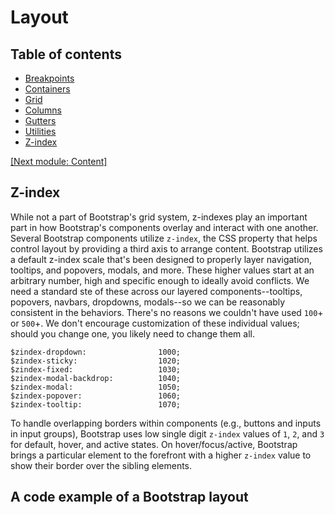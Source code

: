 # Layout

## Table of contents

* [Breakpoints](https://github.com/AndrewSRea/My_Learning_Port/tree/main/Bootstrap/Layout/Breakpoints#breakpoints)
* [Containers](https://github.com/AndrewSRea/My_Learning_Port/tree/main/Bootstrap/Layout/Containers#containers)
* [Grid](https://github.com/AndrewSRea/My_Learning_Port/tree/main/Bootstrap/Layout/Grid#grid-system)
* [Columns](https://github.com/AndrewSRea/My_Learning_Port/tree/main/Bootstrap/Layout/Columns#columns)
* [Gutters](https://github.com/AndrewSRea/My_Learning_Port/tree/main/Bootstrap/Layout/Gutters#gutters)
* [Utilities]()
* [Z-index]()

[[Next module: Content]]()

## Z-index

While not a part of Bootstrap's grid system, z-indexes play an important part in how Bootstrap's components overlay and interact with one another.<br/>
Several Bootstrap components utilize `z-index`, the CSS property that helps control layout by providing a third axis to arrange content. Bootstrap utilizes a default z-index scale that's been designed to properly layer navigation, tooltips, and popovers, modals, and more.
These higher values start at an arbitrary number, high and specific enough to ideally avoid conflicts. We need a standard ste of these across our layered components--tooltips, popovers, navbars, dropdowns, modals--so we can be reasonably consistent in the behaviors. There's no reasons we couldn't have used `100`+ or `500`+.
We don't encourage customization of these individual values; should you change one, you likely need to change them all.
```
$zindex-dropdown:                1000;
$zindex-sticky:                  1020;
$zindex-fixed:                   1030;
$zindex-modal-backdrop:          1040;
$zindex-modal:                   1050;
$zindex-popover:                 1060;
$zindex-tooltip:                 1070;
```
To handle overlapping borders within components (e.g., buttons and inputs in input groups), Bootstrap uses low single digit `z-index` values of `1`, `2`, and `3` for default, hover, and active states. On hover/focus/active, Bootstrap brings a particular element to the forefront with a higher `z-index` value to show their border over the sibling elements.

## A code example of a Bootstrap layout